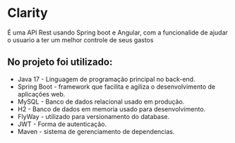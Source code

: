 # Clarity
É uma API Rest usando Spring boot e Angular, com a funcionalide de ajudar o usuario a ter um melhor controle de seus gastos
## No projeto foi utilizado: 
* Java 17 - Linguagem de programação principal no back-end.
* Spring Boot - framework que facilita e agiliza o desenvolvimento de aplicações web. 
* MySQL - Banco de dados relacional usado em produção.
* H2 - Banco de dados em memoria usado para desenvolvimento.
* FlyWay - utilizado para versionamento do database.
* JWT - Forma de autenticação.
* Maven - sistema de gerenciamento de dependencias.
